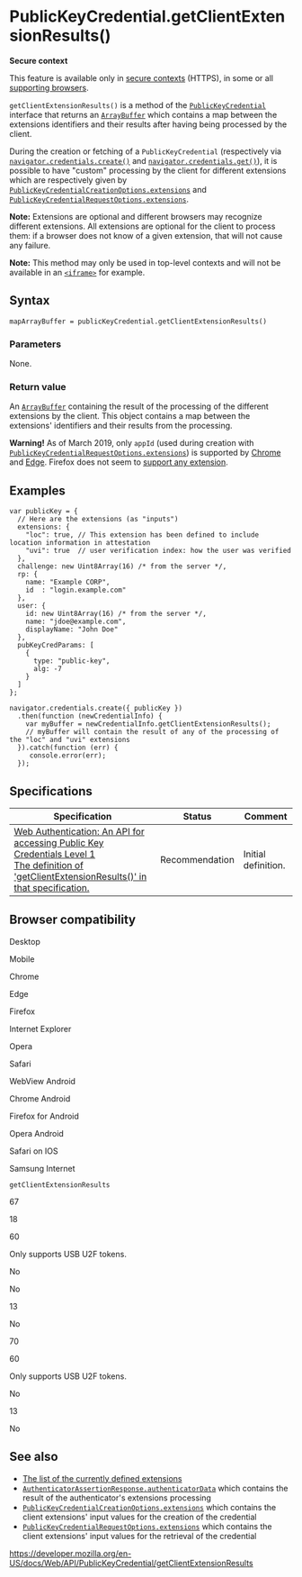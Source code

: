 PublicKeyCredential.getClientExtensionResults()
===============================================

**Secure context**

This feature is available only in [secure contexts](https://developer.mozilla.org/en-US/docs/Web/Security/Secure_Contexts) (HTTPS), in some or all [supporting browsers](#browser_compatibility).

`getClientExtensionResults()` is a method of the [`PublicKeyCredential`](../publickeycredential) interface that returns an [`ArrayBuffer`](https://developer.mozilla.org/en-US/docs/Web/JavaScript/Reference/Global_Objects/ArrayBuffer) which contains a map between the extensions identifiers and their results after having being processed by the client.

During the creation or fetching of a `PublicKeyCredential` (respectively via [`navigator.credentials.create()`](../credentialscontainer/create) and [`navigator.credentials.get()`](../credentialscontainer/get)), it is possible to have "custom" processing by the client for different extensions which are respectively given by [`PublicKeyCredentialCreationOptions.extensions`](../publickeycredentialcreationoptions/extensions) and [`PublicKeyCredentialRequestOptions.extensions`](../publickeycredentialrequestoptions/extensions).

**Note:** Extensions are optional and different browsers may recognize different extensions. All extensions are optional for the client to process them: if a browser does not know of a given extension, that will not cause any failure.

**Note:** This method may only be used in top-level contexts and will not be available in an [`<iframe>`](https://developer.mozilla.org/en-US/docs/Web/HTML/Element/iframe) for example.

Syntax
------

    mapArrayBuffer = publicKeyCredential.getClientExtensionResults()

### Parameters

None.

### Return value

An [`ArrayBuffer`](https://developer.mozilla.org/en-US/docs/Web/JavaScript/Reference/Global_Objects/ArrayBuffer) containing the result of the processing of the different extensions by the client. This object contains a map between the extensions' identifiers and their results from the processing.

**Warning!** As of March 2019, only `appId` (used during creation with [`PublicKeyCredentialRequestOptions.extensions`](../publickeycredentialrequestoptions/extensions)) is supported by [Chrome](https://bugs.chromium.org/p/chromium/issues/detail?id=818303) and [Edge](https://docs.microsoft.com/en-us/microsoft-edge/dev-guide/windows-integration/web-authentication#api-surface). Firefox does not seem to [support any extension](https://bugzilla.mozilla.org/show_bug.cgi?id=1370728).

Examples
--------

    var publicKey = {
      // Here are the extensions (as "inputs")
      extensions: {
        "loc": true, // This extension has been defined to include location information in attestation
        "uvi": true  // user verification index: how the user was verified
      },
      challenge: new Uint8Array(16) /* from the server */,
      rp: {
        name: "Example CORP",
        id  : "login.example.com"
      },
      user: {
        id: new Uint8Array(16) /* from the server */,
        name: "jdoe@example.com",
        displayName: "John Doe"
      },
      pubKeyCredParams: [
        {
          type: "public-key",
          alg: -7
        }
      ]
    };

    navigator.credentials.create({ publicKey })
      .then(function (newCredentialInfo) {
        var myBuffer = newCredentialInfo.getClientExtensionResults();
        // myBuffer will contain the result of any of the processing of the "loc" and "uvi" extensions
      }).catch(function (err) {
         console.error(err);
      });

Specifications
--------------

<table><thead><tr class="header"><th>Specification</th><th>Status</th><th>Comment</th></tr></thead><tbody><tr class="odd"><td><a href="https://w3c.github.io/webauthn/#dom-publickeycredential-getclientextensionresults">Web Authentication: An API for accessing Public Key Credentials Level 1<br />
<span class="small">The definition of 'getClientExtensionResults()' in that specification.</span></a></td><td><span class="spec-rec">Recommendation</span></td><td>Initial definition.</td></tr></tbody></table>

Browser compatibility
---------------------

Desktop

Mobile

Chrome

Edge

Firefox

Internet Explorer

Opera

Safari

WebView Android

Chrome Android

Firefox for Android

Opera Android

Safari on IOS

Samsung Internet

`getClientExtensionResults`

67

18

60

Only supports USB U2F tokens.

No

No

13

No

70

60

Only supports USB U2F tokens.

No

13

No

See also
--------

-   [The list of the currently defined extensions](https://www.w3.org/TR/webauthn/#sctn-defined-extensions)
-   [`AuthenticatorAssertionResponse.authenticatorData`](../authenticatorassertionresponse/authenticatordata) which contains the result of the authenticator's extensions processing
-   [`PublicKeyCredentialCreationOptions.extensions`](../publickeycredentialcreationoptions/extensions) which contains the client extensions' input values for the creation of the credential
-   [`PublicKeyCredentialRequestOptions.extensions`](../publickeycredentialrequestoptions/extensions) which contains the client extensions' input values for the retrieval of the credential

<a href="https://developer.mozilla.org/en-US/docs/Web/API/PublicKeyCredential/getClientExtensionResults" class="_attribution-link">https://developer.mozilla.org/en-US/docs/Web/API/PublicKeyCredential/getClientExtensionResults</a>
